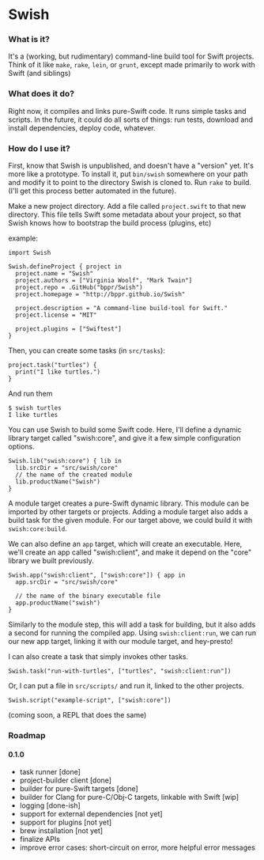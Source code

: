 # Swish
### What is it?
It's a (working, but rudimentary) command-line build tool for Swift projects.
Think of it like `make`, `rake`, `lein`, or `grunt`, except made primarily to
work with Swift (and siblings)

### What does it do?
Right now, it compiles and links pure-Swift code. It runs simple
tasks and scripts. In the future, it could do all sorts of things: run tests,
download and install dependencies, deploy code, whatever.

### How do I use it?
First, know that Swish is unpublished, and doesn't have a "version" yet. It's
more like a prototype. To install it, put `bin/swish` somewhere on your path and
modify it to point to the directory Swish is cloned to. Run `rake` to build.
(I'll get this process better automated in the future).

Make a new project directory. Add a file called `project.swift` to that new
directory. This file tells Swift some metadata about your project, so that
Swish knows how to bootstrap the build process (plugins, etc)

example:

    import Swish

    Swish.defineProject { project in
      project.name = "Swish"
      project.authors = ["Virginia Woolf", "Mark Twain"]
      project.repo = .GitHub("bppr/Swish")
      project.homepage = "http://bppr.github.io/Swish"

      project.description = "A command-line build-tool for Swift."
      project.license = "MIT"

      project.plugins = ["Swiftest"]
    }


Then, you can create some tasks (in `src/tasks`):

    project.task("turtles") {
      print("I like turtles.")
    }

And run them

    $ swish turtles
    I like turtles

You can use Swish to build some Swift code. Here, I'll define a dynamic library
target called "swish:core", and give it a few simple configuration options.

    Swish.lib("swish:core") { lib in
      lib.srcDir = "src/swish/core"
      // the name of the created module
      lib.productName("Swish")
    }

A module target creates a pure-Swift dynamic library. This module can be
imported by other targets or projects. Adding a module target also adds a build
task for the given module. For our target above, we could build it with
`swish:core:build`.

We can also define an `app` target, which will create an executable. Here,
we'll create an app called "swish:client", and make it depend on the "core"
library we built previously.

    Swish.app("swish:client", ["swish:core"]) { app in
      app.srcDir = "src/swish/core"

      // the name of the binary executable file
      app.productName("swish")
    }

Similarly to the module step, this will add a task for building, but it also
adds a second for running the compiled app. Using `swish:client:run`, we can
run our new app target, linking it with our module target, and hey-presto!

I can also create a task that simply invokes other tasks.

    Swish.task("run-with-turtles", ["turtles", "swish:client:run"])

Or, I can put a file in `src/scripts/` and run it, linked to the other projects.

    Swish.script("example-script", ["swish:core"])

(coming soon, a REPL that does the same)


### Roadmap
#### 0.1.0
* task runner [done]
* project-builder client [done]
* builder for pure-Swift targets [done]
* builder for Clang for pure-C/Obj-C targets, linkable with Swift [wip]
* logging [done-ish]
* support for external dependencies [not yet]
* support for plugins [not yet]
* brew installation [not yet]
* finalize APIs
* improve error cases: short-circuit on error, more helpful error messages
